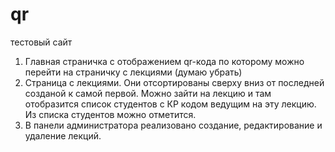 # qr
тестовый сайт

1) Главная страничка с отображением qr-кода по которому можно перейти на страничку с лекциями (думаю убрать)
2) Страница с лекциями. Они отсортированы сверху вниз от последней созданой к самой первой. Можно зайти на лекцию и там отобразится список студентов с КР кодом ведущим на эту лекцию. Из списка студентов можно отметится.
3) В панели администратора реализовано создание, редактирование и удаление лекций.
